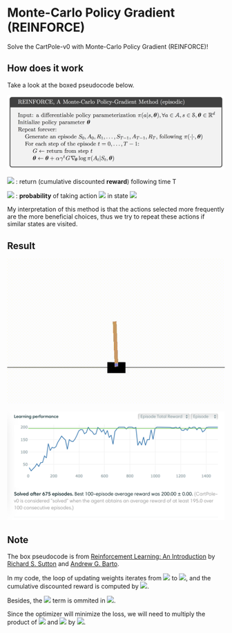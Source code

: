 # Monte-Carlo Policy Gradient (REINFORCE)

Solve the CartPole-v0 with Monte-Carlo Policy Gradient (REINFORCE)!

## How does it work

Take a look at the boxed pseudocode below.

![pseudocode](demo/pseudocode.png)

![](https://latex.codecogs.com/png.latex?\inline&space;\large&space;G_{t}) : return (cumulative discounted **reward**) following time T

![](https://latex.codecogs.com/png.latex?\inline&space;\large&space;\pi(a|s)) : **probability** of taking action ![](https://latex.codecogs.com/png.latex?\inline&space;\large&space;a) in state ![](https://latex.codecogs.com/png.latex?\inline&space;\large&space;s)

My interpretation of this method is that the actions selected more frequently are the more beneficial choices, thus we try to repeat these actions if similar states are visited.

## Result

![](demo/training_episode_batch_video.gif)

![](demo/learning_performance.png)

## Note

The box pseudocode is from [Reinforcement Learning: An Introduction](http://incompleteideas.net/sutton/book/the-book-2nd.html) by [Richard S. Sutton](http://incompleteideas.net/sutton/index.html) and [Andrew G. Barto](http://www-anw.cs.umass.edu/%7Ebarto/).

In my code, the loop of updating weights iterates from ![](https://latex.codecogs.com/png.latex?\inline&space;\large&space;t=T-1) to ![](https://latex.codecogs.com/png.latex?\inline&space;\large&space;t=0), and the cumulative discounted reward is computed by ![](https://latex.codecogs.com/png.latex?\inline&space;\large&space;G_{t}&space;=&space;R_{t&plus;1}&space;&plus;&space;\gamma&space;G_{t&plus;1}).

Besides, the ![](https://latex.codecogs.com/png.latex?\inline&space;\large&space;\gamma^{t}) term is ommited in ![](https://latex.codecogs.com/png.latex?\inline&space;\large&space;\theta\leftarrow&space;\theta&plus;\alpha\gamma^{t}G\nabla_{\theta}log_{\pi}(A_{t}|S_{t},&space;\theta)).

Since the optimizer will minimize the loss, we will need to multiply the product of ![](https://latex.codecogs.com/png.latex?\inline&space;\large&space;G) and ![](https://latex.codecogs.com/png.latex?\inline&space;\large&space;log_{\pi}(A_{t}|S_{t},&space;\theta)) by ![](https://latex.codecogs.com/png.latex?\inline&space;\large&space;-1).
